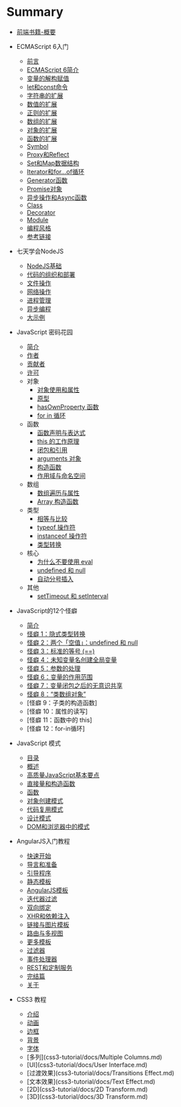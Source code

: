 # Summary
- [前端书籍-概要](README.md)
- ECMAScript 6入门
  - [前言](ecmascript6/readme.md)
  - [ECMAScript 6简介](ecmascript6/docs/intro.md)
  - [变量的解构赋值](ecmascript6/docs/destructuring.md)
  - [let和const命令](ecmascript6/docs/let.md)
  - [字符串的扩展](ecmascript6/docs/string.md)
  - [数值的扩展](ecmascript6/docs/number.md)
  - [正则的扩展](ecmascript6/docs/regex.md)
  - [数组的扩展](ecmascript6/docs/array.md)
  - [对象的扩展](ecmascript6/docs/object.md)
  - [函数的扩展](ecmascript6/docs/function.md)
  - [Symbol](ecmascript6/docs/symbol.md)
  - [Proxy和Reflect](ecmascript6/docs/proxy.md)
  - [Set和Map数据结构](ecmascript6/docs/set-map.md)
  - [Iterator和for...of循环](ecmascript6/docs/iterator.md)
  - [Generator函数](ecmascript6/docs/generator.md)
  - [Promise对象](ecmascript6/docs/promise.md)
  - [异步操作和Async函数](ecmascript6/docs/async.md)
  - [Class](ecmascript6/docs/class.md)
  - [Decorator](ecmascript6/docs/decorator.md)
  - [Module](ecmascript6/docs/module.md)
  - [编程风格](ecmascript6/docs/style.md)
  - [参考链接](ecmascript6/docs/reference.md)
- 七天学会NodeJS
  - [NodeJS基础](7-days-nodejs/01_getting_started.md)
  - [代码的组织和部署](7-days-nodejs/02_code_management_and_deployment.md)
  - [文件操作](7-days-nodejs/03_file.md)
  - [网络操作](7-days-nodejs/04_network.md)
  - [进程管理](7-days-nodejs/05_process.md)
  - [异步编程](7-days-nodejs/06_async_programming.md)
  - [大示例](7-days-nodejs/07_example.md)
- JavaScript 密码花园
    - [简介](javascript-garden/intro/index.md)
    - [作者](javascript-garden/intro/authors.md)
    - [贡献者](javascript-garden/intro/contributors.md)
    - [许可](javascript-garden/intro/license.md)
    - 对象
        - [对象使用和属性](javascript-garden/object/general.md)
        - [原型](javascript-garden/object/prototype.md)
        - [hasOwnProperty 函数](javascript-garden/object/hasownproperty.md)
        - [for in 循环](javascript-garden/object/forinloop.md)
    - 函数
        - [函数声明与表达式](javascript-garden/function/general.md)
        - [this 的工作原理](javascript-garden/function/this.md)
        - [闭包和引用](javascript-garden/function/closures.md)
        - [arguments 对象](javascript-garden/function/arguments.md)
        - [构造函数](javascript-garden/function/constructors.md)
        - [作用域与命名空间](javascript-garden/function/scopes.md)
    - 数组
        - [数组遍历与属性](javascript-garden/array/general.md)
        - [Array 构造函数](javascript-garden/array/constructor.md)
    - 类型
        - [相等与比较](javascript-garden/types/equality.md)
        - [typeof 操作符](javascript-garden/types/typeof.md)
        - [instanceof 操作符](javascript-garden/types/instanceof.md)
        - [类型转换](javascript-garden/types/casting.md)
    - 核心
        - [为什么不要使用 eval](javascript-garden/core/eval.md)
        - [undefined 和 null](javascript-garden/core/undefined.md)
        - [自动分号插入](javascript-garden/core/semicolon.md)
    - 其他
        - [setTimeout 和 setInterval](javascript-garden/other/timeouts.md)

- JavaScript的12个怪癖
    - [简介](12-javascript-quirks/README.md)
    - [怪癖 1：隐式类型转换](12-javascript-quirks/cn/1-implicit-conversion-of-values.md)
    - [怪癖 2：两个「空值」：undefined 和 null](12-javascript-quirks/cn/2-two-non-values-undefined-and-null.md)
    - [怪癖 3：标准的等号 (==)](12-javascript-quirks/cn/3-normal-equality-vs-the-double-equals.md)
    - [怪癖 4：未知变量名创建全局变量](12-javascript-quirks/cn/4-unknown-variable-names-create-global-variables.md)
    - [怪癖 5：参数的处理](12-javascript-quirks/cn/5-parameter-handling.md)
    - [怪癖 6：变量的作用范围](12-javascript-quirks/cn/6-the-scope-of-variables.md)
    - [怪癖 7：变量闭包之后的无意识共享](12-javascript-quirks/cn/7-inadvertent-sharing-of-variables-via-closures.md)
    - [怪癖 8：“类数组对象”](12-javascript-quirks/cn/8-array-like-objects.md)
    - [怪癖 9：子类的构造函数]
    - [怪癖 10：属性的读写]
    - [怪癖 11：函数中的 this]
    - [怪癖 12：for-in循环]
- JavaScript 模式
    - [目录](javascript-patterns/README.md)
    - [概述](javascript-patterns/chapter1.md)
    - [高质量JavaScript基本要点](javascript-patterns/chapter2.md)
    - [直接量和构造函数](javascript-patterns/chapter3.md)
    - [函数](javascript-patterns/chapter4.md)
    - [对象创建模式](javascript-patterns/chapter5.md)
    - [代码复用模式](javascript-patterns/chapter6.md)
    - [设计模式](javascript-patterns/chapter7.md)
    - [DOM和浏览器中的模式](javascript-patterns/chapter8.md)
- AngularJS入门教程
    - [快速开始](AngularjsTutorial_cn/quick_start.md)
    - [导言和准备](AngularjsTutorial_cn/ready.md)
    - [引导程序](AngularjsTutorial_cn/00.md)
    - [静态模板](AngularjsTutorial_cn/01.md)
    - [AngularJS模板](AngularjsTutorial_cn/02.md)
    - [迭代器过滤](AngularjsTutorial_cn/03.md)
    - [双向绑定](AngularjsTutorial_cn/04.md)
    - [XHR和依赖注入](AngularjsTutorial_cn/05.md)
    - [链接与图片模板](AngularjsTutorial_cn/06.md)
    - [路由与多视图](AngularjsTutorial_cn/07.md)
    - [更多模板](AngularjsTutorial_cn/08.md)
    - [过滤器](AngularjsTutorial_cn/09.md)
    - [事件处理器](AngularjsTutorial_cn/10.md)
    - [REST和定制服务](AngularjsTutorial_cn/11.md)
    - [完结篇](AngularjsTutorial_cn/12.md)
    - [关于](AngularjsTutorial_cn/README.md)
- CSS3 教程
    - [介绍](css3-tutorial/docs/Introduction.md)
    - [动画](css3-tutorial/docs/Animation.md)
    - [边框](css3-tutorial/docs/Border.md)
    - [背景](css3-tutorial/docs/Background.md)
    - [字体](css3-tutorial/docs/Font.md)
    - [多列](css3-tutorial/docs/Multiple Columns.md)
    - [UI](css3-tutorial/docs/User Interface.md)
    - [过渡效果](css3-tutorial/docs/Transitions Effect.md)
    - [文本效果](css3-tutorial/docs/Text Effect.md)
    - [2D](css3-tutorial/docs/2D Transform.md)
    - [3D](css3-tutorial/docs/3D Transform.md)
